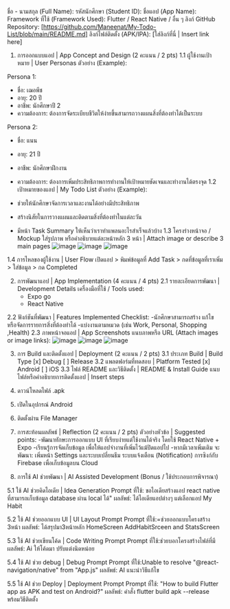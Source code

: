 ชื่อ - นามสกุล (Full Name):
รหัสนักศึกษา (Student ID):
ชื่อแอป (App Name):
Framework ที่ใช้ (Framework Used): Flutter / React Native / อื่น ๆ
ลิงก์ GitHub Repository: [https://github.com/Maneenat/My-Todo-List/blob/main/README.md]
ลิงก์ไฟล์ติดตั้ง (APK/IPA): [ใส่ลิงก์ที่นี่ | Insert link here]

1. การออกแบบแอป | App Concept and Design (2 คะแนน / 2 pts)
1.1 ผู้ใช้งานเป้าหมาย | User Personas
ตัวอย่าง (Example):

Persona 1:  
- ชื่อ: เฌอพีช  
- อายุ: 20 ปี  
- อาชีพ: นักศึกษาปี 2  
- ความต้องการ: ต้องการจัดระเบียบชีวิตให้ง่ายขึ้นสามารถวางแผนสิ่งที่ต้องทำได้เป็นระบบ

Persona 2:  
- ชื่อ: แนน  
- อายุ: 21 ปี  
- อาชีพ: นักศึกษาฝึกงาน  
- ความต้องการ: ต้องการเพิ่มประสิทธิภาพการทำงานให้เป้าหมายชัดเจนและทำงานได้ตรงจุด
1.2 เป้าหมายของแอป | My Todo List
ตัวอย่าง (Example):

- ช่วยให้นักศึกษาจัดการเวลาและงานได้อย่างมีประสิทธิภาพ
- สร้างนิสัยในการวางแผนและติดตามสิ่งที่ต้องทำในแต่ละวัน
- มีหน้า Task Summary ให้เห็นว่าเราทำแพลนอะไรสำเร็จแล้วบ้าง
1.3 โครงร่างหน้าจอ / Mockup
ใส่รูปภาพ หรือคำอธิบายแต่ละหน้าหลัก 3 หน้า | Attach image or describe 3 main pages
![image](https://github.com/user-attachments/assets/a3eff9e6-8ce5-441c-8aad-d80f3d17119a)
![image](https://github.com/user-attachments/assets/118aa5e2-2a95-458b-a5fe-bda21fc2a614)
![image](https://github.com/user-attachments/assets/a07937dd-4b61-472c-9db6-69ea47b4978c)




1.4 การไหลของผู้ใช้งาน | User Flow เปิดแอป > พิมพ์ข้อมูลที่ Add Task > กดที่ข้อมูลที่เราเพิ่ม > ใส่ข้อมูล > กด Completed

2. การพัฒนาแอป | App Implementation (4 คะแนน / 4 pts)
2.1 รายละเอียดการพัฒนา | Development Details
เครื่องมือที่ใช้ / Tools used:
   - Expo go
   - React Native

2.2 ฟังก์ชันที่พัฒนา | Features Implemented
Checklist:
-นักศึกษาสามารถสร้าง แก้ไข หรือจัดการรายการสิ่งที่ต้องทำได้
-แบ่งงานตามหมวด (เช่น Work, Personal, Shopping ,Health)
2.3 ภาพหน้าจอแอป | App Screenshots
แนบภาพหรือ URL (Attach images or image links):
![image](https://github.com/user-attachments/assets/a3eff9e6-8ce5-441c-8aad-d80f3d17119a)
![image](https://github.com/user-attachments/assets/118aa5e2-2a95-458b-a5fe-bda21fc2a614)
![image](https://github.com/user-attachments/assets/a07937dd-4b61-472c-9db6-69ea47b4978c)

3. การ Build และติดตั้งแอป | Deployment (2 คะแนน / 2 pts)
3.1 ประเภท Build | Build Type
[x] Debug
[ ] Release
3.2 แพลตฟอร์มที่ทดสอบ | Platform Tested
[x] Android
[ ] iOS
3.3 ไฟล์ README และวิธีติดตั้ง | README & Install Guide
แนบไฟล์หรือคำอธิบายการติดตั้งแอป | Insert steps

1. ดาวน์โหลดไฟล์ .apk
2. เปิดในอุปกรณ์ Android
3. ติดตั้งผ่าน File Manager


4. การสะท้อนผลลัพธ์ | Reflection (2 คะแนน / 2 pts)
ตัวอย่างหัวข้อ | Suggested points:
-พัฒนาทักษะการออกแบบ UI ที่เรียบง่ายแต่ใช้งานได้จริง โดยใช้ React Native + Expo
-เรียนรู้การจัดเก็บข้อมูล เพื่อให้แอปจำงานที่เพิ่มไว้แม้ปิดแอปไป
-หากมีเวลาเพิ่มเติม จะพัฒนา:
   เพิ่มหน้า Settings และระบบเปลี่ยนธีม
   ระบบแจ้งเตือน (Notification)
   การซิงก์กับ Firebase เพื่อเก็บข้อมูลบน Cloud
   

5. การใช้ AI ช่วยพัฒนา | AI Assisted Development (Bonus / ใช้ประกอบการพิจารณา)
   
5.1 ใช้ AI ช่วยคิดไอเดีย | Idea Generation
Prompt ที่ใช้: ขอไอเดียสร้างแอป react native ที่สามารถเก็บข้อมูล database ผ่าน local ได้"
ผลลัพธ์:  ได้ไอเดียแอปต่างๆ แต่เลือกแอป My Habit

5.2 ใช้ AI ช่วยออกแบบ UI | UI Layout Prompt
Prompt ที่ใช้:=ช่วยออกแบบโครงสร้าง 3หน้า
ผลลัพธ์:  ได้สรุปมา3หน้าหลัก HomeScreen AddHabitSrceen and StatsScreen

5.3 ใช้ AI ช่วยเขียนโค้ด | Code Writing Prompt
Prompt ที่ใช้:ช่วยบอกโครงสร้างไฟล์ที่มี
ผลลัพธ์:  Ai ให้โค้ดมา ปรับแต่งนิดหน่อย

5.4 ใช้ AI ช่วย debug | Debug Prompt
Prompt ที่ใช้:Unable to resolve "@react-navigation/native" from "App.js"
ผลลัพธ์:  AI แนะนำวิธีแก้ไข

5.5 ใช้ AI ช่วย Deploy | Deployment Prompt
Prompt ที่ใช้:  "How to build Flutter app as APK and test on Android?"
ผลลัพธ์:  คำสั่ง flutter build apk --release พร้อมวิธีติดตั้ง
